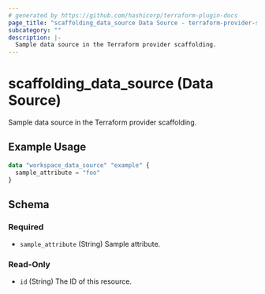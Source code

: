 ```yaml
---
# generated by https://github.com/hashicorp/terraform-plugin-docs
page_title: "scaffolding_data_source Data Source - terraform-provider-scaffolding"
subcategory: ""
description: |-
  Sample data source in the Terraform provider scaffolding.
---
```


# scaffolding_data_source (Data Source)

Sample data source in the Terraform provider scaffolding.

## Example Usage

```terraform
data "workspace_data_source" "example" {
  sample_attribute = "foo"
}
```

<!-- schema generated by tfplugindocs -->
## Schema

### Required

- `sample_attribute` (String) Sample attribute.

### Read-Only

- `id` (String) The ID of this resource.


